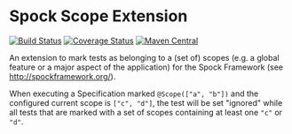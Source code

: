 Spock Scope Extension
=====================

[![Build Status](https://travis-ci.org/mkutz/spock-scope-extension.svg?branch=master)](https://travis-ci.org/mkutz/spock-scope-extension) [![Coverage Status](https://img.shields.io/coveralls/mkutz/spock-scope-extension.svg)](https://coveralls.io/r/mkutz/spock-scope-extension)
[![Maven Central](https://maven-badges.herokuapp.com/maven-central/de.assertagile.spockframework.extensions/spock-scope-extension/badge.svg)](https://maven-badges.herokuapp.com/maven-central/de.assertagile.spockframework.extensions/spock-scope-extension)

An extension to mark tests as belonging to a (set of) scopes (e.g. a global feature or a major aspect of the application) for the Spock Framework (see http://spockframework.org/).

When executing a Specification marked `@Scope(["a", "b"])` and the configured current scope is `["c", "d"]`, the test will be set "ignored" while all tests that are marked with a set of scopes containing at least one `"c"` or `"d"`.